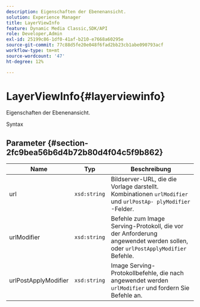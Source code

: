 ```yaml
---
description: Eigenschaften der Ebenenansicht.
solution: Experience Manager
title: LayerViewInfo
feature: Dynamic Media Classic,SDK/API
role: Developer,Admin
exl-id: 25199c86-1df0-41af-b210-e7668a60295e
source-git-commit: 77c88d5fe20e048f6fad2bb23cb1abe090793acf
workflow-type: tm+mt
source-wordcount: '47'
ht-degree: 12%

---
```


# LayerViewInfo{#layerviewinfo}

Eigenschaften der Ebenenansicht.

Syntax

## Parameter {#section-2fc9bea56b6d4b72b80d4f04c5f9b862}

| Name | Typ | Beschreibung |
|---|---|---|
| url | `xsd:string` | Bildserver-URL, die die Vorlage darstellt. Kombinationen `urlModifier` und `urlPostAp- plyModifier` -Felder. |
| urlModifier | `xsd:string` | Befehle zum Image Serving-Protokoll, die vor der Anforderung angewendet werden sollen, oder `urlPostApplyModifier` Befehle. |
| urlPostApplyModifier | `xsd:string` | Image Serving-Protokollbefehle, die nach angewendet werden `urlModifier` und fordern Sie Befehle an. |
